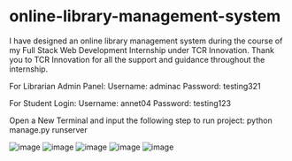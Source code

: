 # online-library-management-system
I have designed an online library management system during the course of my Full Stack Web Development Internship under TCR Innovation. Thank you to TCR Innovation for all the support and guidance throughout the internship.

For Librarian Admin Panel:
Username: adminac
Password: testing321

For Student Login:
Username: annet04
Password: testing123

Open a New Terminal and input the following step to run project:
python manage.py runserver

![image](https://github.com/annetthomas04/online-library-management-system/assets/147621719/624b4f75-3922-447e-aad3-e9e4480679f6)
![image](https://github.com/annetthomas04/online-library-management-system/assets/147621719/2e0147b1-0112-4758-a315-a77d06803152)
![image](https://github.com/annetthomas04/online-library-management-system/assets/147621719/f08c7847-d923-4cdb-8059-a222580e2d7f)
![image](https://github.com/annetthomas04/online-library-management-system/assets/147621719/755257fe-326e-4c49-ab92-d4a4b901c210)
![image](https://github.com/annetthomas04/online-library-management-system/assets/147621719/9ebec56f-24f1-44bc-ac5d-822c96afb460)

